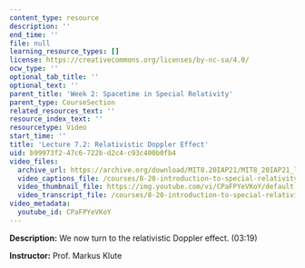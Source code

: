 ```yaml
---
content_type: resource
description: ''
end_time: ''
file: null
learning_resource_types: []
license: https://creativecommons.org/licenses/by-nc-sa/4.0/
ocw_type: ''
optional_tab_title: ''
optional_text: ''
parent_title: 'Week 2: Spacetime in Special Relativity'
parent_type: CourseSection
related_resources_text: ''
resource_index_text: ''
resourcetype: Video
start_time: ''
title: 'Lecture 7.2: Relativistic Doppler Effect'
uid: b99973f2-47c6-722b-d2c4-c93c400b0fb4
video_files:
  archive_url: https://archive.org/download/MIT8.20IAP21/MIT8_20IAP21_lec07-2_300k.mp4
  video_captions_file: /courses/8-20-introduction-to-special-relativity-january-iap-2021/da63e1934fb25845b0944402713f5673_CPaFPYeVKoY.vtt
  video_thumbnail_file: https://img.youtube.com/vi/CPaFPYeVKoY/default.jpg
  video_transcript_file: /courses/8-20-introduction-to-special-relativity-january-iap-2021/a6956194d7a6545c6699828819893cb0_CPaFPYeVKoY.pdf
video_metadata:
  youtube_id: CPaFPYeVKoY
---
```


**Description:** We now turn to the relativistic Doppler effect. (03:19)

**Instructor:** Prof. Markus Klute

